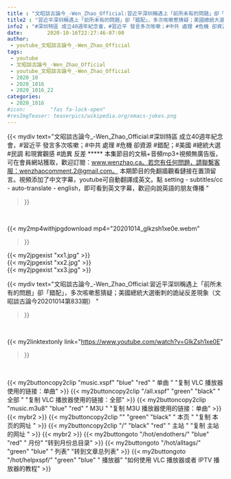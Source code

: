 ```yaml
---
title : "文昭談古論今_-Wen_Zhao_Official:習近平深圳稱遇上「前所未有的問題」卻「錯配」，多次咳嗽惹猜疑；美國總統大選衝刺的詭祕反差現象（文昭談古論今20201014第833期） "
title2 : "習近平深圳稱遇上「前所未有的問題」卻「錯配」，多次咳嗽惹猜疑；美國總統大選衝刺的詭祕反差現象（文昭談古論今20201014第833期） "
info2 : "#深圳特區 成立40週年紀念會，#習近平 發言多次咳嗽；#中共 處理 #危機 卻資源 #錯配；#美國 #總統大選 #民調 和現實觀感 #詭異 反差 ***** 本集節目的文稿+音頻mp3+視頻無廣告版，可在會員網站獲取，歡迎訂閱：www.wenzhao.ca。若您有任何問題，請聯繫客服：wenzhaocomment.2@gmail.com。 本期節目的免翻牆觀看鏈接在置頂留言。視頻添加了中文字幕，youtube可自動翻譯成英文。點 setting - subtitles/cc - auto-translate - english，即可看到英文字幕，歡迎向說英語的朋友傳播 "
date:        2020-10-16T22:27:46-07:00
author:
 - youtube_文昭談古論今_-Wen_Zhao_Official
tags:
 - youtube
 - 文昭談古論今_-Wen_Zhao_Official
 - youtube_文昭談古論今_-Wen_Zhao_Official
 - 2020_10
 - 2020_1016
 - 2020_1016_22
categories:
 - 2020_1016
#icon:        "fas fa-lock-open"
#resImgTeaser: teaserpics/wikipedia.org/emacs-jokes.png
---
```


{{< mydiv text="文昭談古論今_-Wen_Zhao_Official:#深圳特區 成立40週年紀念會，#習近平 發言多次咳嗽；#中共 處理 #危機 卻資源 #錯配；#美國 #總統大選 #民調 和現實觀感 #詭異 反差 ***** 本集節目的文稿+音頻mp3+視頻無廣告版，可在會員網站獲取，歡迎訂閱：www.wenzhao.ca。若您有任何問題，請聯繫客服：wenzhaocomment.2@gmail.com。 本期節目的免翻牆觀看鏈接在置頂留言。視頻添加了中文字幕，youtube可自動翻譯成英文。點 setting - subtitles/cc - auto-translate - english，即可看到英文字幕，歡迎向說英語的朋友傳播 "
>}}
<br>


{{< my2mp4withjpgdownload mp4="20201014_glkzsh1xe0e.webm"
>}}

{{< my2jpgexist "xx1.jpg" >}}<br>
{{< my2jpgexist "xx2.jpg" >}}<br>
{{< my2jpgexist "xx3.jpg" >}}<br>



{{< mydiv text="文昭談古論今_-Wen_Zhao_Official:習近平深圳稱遇上「前所未有的問題」卻「錯配」，多次咳嗽惹猜疑；美國總統大選衝刺的詭祕反差現象（文昭談古論今20201014第833期） "
>}}
<br>

{{< my2linktextonly link="https://www.youtube.com/watch?v=GlkZsh1xe0E"
>}}


<br>

{{< my2buttoncopy2clip "music.xspf"        "blue"   "red"    " 单曲 "  "复制 VLC 播放器使用的链接：单曲" >}} {{< my2buttoncopy2clip "/all.xspf"         "green"  "black"  " 全部 "  "复制 VLC 播放器使用的链接：全部" >}} {{< my2buttoncopy2clip "music.m3u8"        "blue"   "red"    " M3U  "    "复制 M3U 播放器使用的链接：单曲" >}} {{< mybr2 >}} {{< my2buttoncopy2clip ""                  "green"  "black"  " 本页 "    "复制 本页的网址 " >}} {{< my2buttoncopy2clip "/"                 "black"  "red"    " 主站 "    "复制 主站的网址 " >}} {{< mybr2 >}} {{< my2buttongoto      "/hot/endothers/"   "blue"   "red"    " 月份"   "转到月份总目录" >}} {{< my2buttongoto      "/hot/alltags/"     "green"  "blue"   " 列表"   "转到文章总列表" >}} {{< my2buttongoto      "/hot/helpxspf/"    "green"  "blue"   " 播放器" "如何使用 VLC 播放器或者 IPTV 播放器的教程" >}} 
